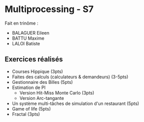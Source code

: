# Multiprocessing - S7

Fait en trinôme : 

- BALAGUER Eileen <br>
- BATTU Maxime <br>
- LALOI Batiste <br>

## Exercices réalisés

- Courses Hippique (3pts)
- Faites des calculs (calculateurs & demandeurs) (3-5pts)
- Gestionnaire des Billes (5pts)
- Estimation de PI
    - Version Hit-Miss Monte Carlo (3pts)
    - Version Arc-tangante
- Un système multi-tâches de simulation d'un restaurant (5pts)
- Game of life (5pts)
- Fractal (3pts)